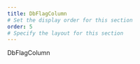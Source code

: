 ```yaml
---
title: DbFlagColumn
# Set the display order for this section
order: 5
# Specify the layout for this section
---
```

DbFlagColumn